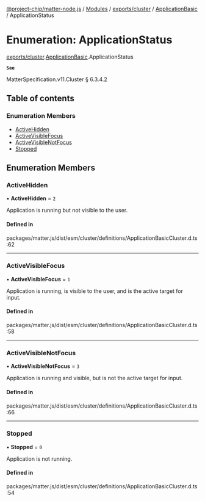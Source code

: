 [@project-chip/matter-node.js](../README.md) / [Modules](../modules.md) / [exports/cluster](../modules/exports_cluster.md) / [ApplicationBasic](../modules/exports_cluster.ApplicationBasic.md) / ApplicationStatus

# Enumeration: ApplicationStatus

[exports/cluster](../modules/exports_cluster.md).[ApplicationBasic](../modules/exports_cluster.ApplicationBasic.md).ApplicationStatus

**`See`**

MatterSpecification.v11.Cluster § 6.3.4.2

## Table of contents

### Enumeration Members

- [ActiveHidden](exports_cluster.ApplicationBasic.ApplicationStatus.md#activehidden)
- [ActiveVisibleFocus](exports_cluster.ApplicationBasic.ApplicationStatus.md#activevisiblefocus)
- [ActiveVisibleNotFocus](exports_cluster.ApplicationBasic.ApplicationStatus.md#activevisiblenotfocus)
- [Stopped](exports_cluster.ApplicationBasic.ApplicationStatus.md#stopped)

## Enumeration Members

### ActiveHidden

• **ActiveHidden** = ``2``

Application is running but not visible to the user.

#### Defined in

packages/matter.js/dist/esm/cluster/definitions/ApplicationBasicCluster.d.ts:62

___

### ActiveVisibleFocus

• **ActiveVisibleFocus** = ``1``

Application is running, is visible to the user, and is the active target for input.

#### Defined in

packages/matter.js/dist/esm/cluster/definitions/ApplicationBasicCluster.d.ts:58

___

### ActiveVisibleNotFocus

• **ActiveVisibleNotFocus** = ``3``

Application is running and visible, but is not the active target for input.

#### Defined in

packages/matter.js/dist/esm/cluster/definitions/ApplicationBasicCluster.d.ts:66

___

### Stopped

• **Stopped** = ``0``

Application is not running.

#### Defined in

packages/matter.js/dist/esm/cluster/definitions/ApplicationBasicCluster.d.ts:54
